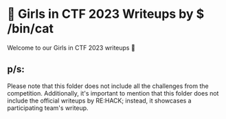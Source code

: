 # 🌠 Girls in CTF 2023 Writeups by $ /bin/cat

Welcome to our Girls in CTF 2023 writeups 🎉


## p/s: 
Please note that this folder does not include all the challenges from the competition. Additionally, it's important to mention that this folder does not include the official writeups by RE:HACK; instead, it showcases a participating team's writeup.
